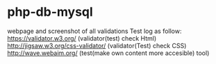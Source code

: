 # php-db-mysql
webpage and screenshot of all validations
Test log as follow:
https://validator.w3.org/     (validator(test) check Html)
http://jigsaw.w3.org/css-validator/       (validator(Test) check CSS)
http://wave.webaim.org/       (test(make own content more accesible) tool)
